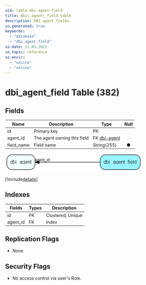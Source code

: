 ```yaml
---
uid: table-dbi-agent-field
title: dbi\_agent\_field table
description: DBI agent fields
so.generated: true
keywords:
  - "database"
  - "dbi_agent_field"
so.date: 21.03.2021
so.topic: reference
so.envir:
  - "onsite"
  - "online"
---
```


# dbi\_agent\_field Table (382)

## Fields

| Name | Description | Type | Null |
|------|-------------|------|:----:|
|id|Primary key|PK| |
|agent\_id|The agent owning this field|FK [dbi-agent](dbi-agent.md)| |
|field\_name|Field name|String(255)|&#x25CF;|


![dbi_agent_field table relationship diagram](./media/dbi_agent_field.png)

[!include[details](./includes/dbi-agent-field.md)]

## Indexes

| Fields | Types | Description |
|--------|-------|-------------|
|id |PK |Clustered, Unique |
|agent\_id |FK |Index |

## Replication Flags

* None

## Security Flags

* No access control via user's Role.

